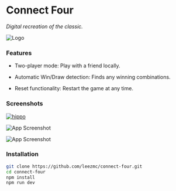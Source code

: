 
# __**Connect Four**__

*Digital recreation of the classic.*

![Logo](https://upload.wikimedia.org/wikipedia/commons/c/c2/Connect_4_game_logo.png)


### Features

- Two-player mode: Play with a friend locally.

- Automatic Win/Draw detection: Finds any winning combinations.

- Reset functionality: Restart the game at any time.


### Screenshots
[![hippo](![hippo](https://media3.giphy.com/media/aUovxH8Vf9qDu/giphy.gif))](https://utfs.io/f/Snh77FAOgzd83ChKkEJ1wH3ErozmntbFe6JxjCg2AQpZTUYV)

![App Screenshot](https://utfs.io/f/Snh77FAOgzd8ErRq4nlRX76mYVikJx0fe1rHDqldZtcT5wOU)

![App Screenshot](https://utfs.io/f/Snh77FAOgzd8dJ45x5V0qoJGhxrEKCT52uXNYlHaFAvbje69)





### Installation

```bash
git clone https://github.com/leezmc/connect-four.git
cd connect-four
npm install
npm run dev
```
    
